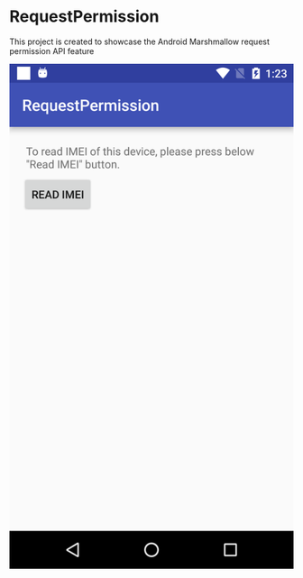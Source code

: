 # RequestPermission
This project is created to showcase the Android Marshmallow request permission API feature

![](https://github.com/ashish-git/RequestPermission/blob/master/screenshot/1.png)
